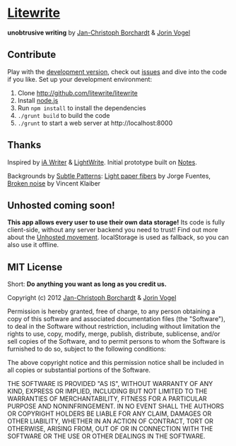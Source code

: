 # [Litewrite](http://litewrite.net)
**unobtrusive writing** by [Jan-Christoph Borchardt](http://jancborchardt.net) & [Jorin Vogel](http://jorin-vogel.com)

## Contribute

Play with the [development version](litewrite.github.com/litewrite), check out [issues](https://github.com/litewrite/litewrite/issues) and dive into the code if you like. Set up your development environment:

1. Clone http://github.com/litewrite/litewrite
2. Install [node.js](http://nodejs.org/#download)
3. Run `npm install` to install the dependencies
4. `./grunt build` to build the code
5. `./grunt` to start a web server at http://localhost:8000


## Thanks

Inspired by [iA Writer](http://iawriter.com) & [LightWrite](http://gun.io/w). Initial prototype built on [Notes](http://nv.github.com/notes).

Backgrounds by [Subtle Patterns](http://subtlepatterns.com): [Light paper fibers](http://subtlepatterns.com/?p=1311) by Jorge Fuentes, [Broken noise](http://subtlepatterns.com/?p=852) by Vincent Klaiber


## Unhosted coming soon!

**This app allows every user to use their own data storage!** Its code is fully client-side, without any server backend you need to trust! Find out more about the [Unhosted movement](http://unhosted.org). localStorage is used as fallback, so you can also use it offline.


## MIT License

Short: **Do anything you want as long as you credit us.**

Copyright (c) 2012 [Jan-Christoph Borchardt](http://jancborchardt.net) & [Jorin Vogel](http://jorin-vogel.com)

Permission is hereby granted, free of charge, to any person obtaining
a copy of this software and associated documentation files (the
"Software"), to deal in the Software without restriction, including
without limitation the rights to use, copy, modify, merge, publish,
distribute, sublicense, and/or sell copies of the Software, and to
permit persons to whom the Software is furnished to do so, subject to
the following conditions:

The above copyright notice and this permission notice shall be
included in all copies or substantial portions of the Software.

THE SOFTWARE IS PROVIDED "AS IS", WITHOUT WARRANTY OF ANY KIND,
EXPRESS OR IMPLIED, INCLUDING BUT NOT LIMITED TO THE WARRANTIES OF
MERCHANTABILITY, FITNESS FOR A PARTICULAR PURPOSE AND
NONINFRINGEMENT. IN NO EVENT SHALL THE AUTHORS OR COPYRIGHT HOLDERS BE
LIABLE FOR ANY CLAIM, DAMAGES OR OTHER LIABILITY, WHETHER IN AN ACTION
OF CONTRACT, TORT OR OTHERWISE, ARISING FROM, OUT OF OR IN CONNECTION
WITH THE SOFTWARE OR THE USE OR OTHER DEALINGS IN THE SOFTWARE.
